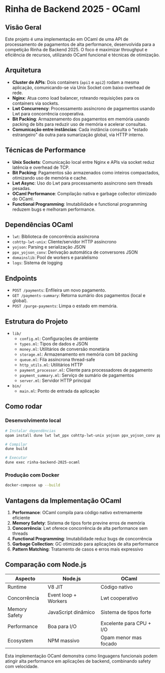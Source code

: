 # Rinha de Backend 2025 - OCaml

## Visão Geral

Este projeto é uma implementação em OCaml de uma API de processamento de pagamentos de alta performance, desenvolvida para a competição Rinha de Backend 2025. O foco é maximizar throughput e eficiência de recursos, utilizando OCaml funcional e técnicas de otimização.

## Arquitetura

- **Cluster de APIs**: Dois containers (`api1` e `api2`) rodam a mesma aplicação, comunicando-se via Unix Socket com baixo overhead de rede.
- **Nginx**: Atua como load balancer, roteando requisições para os containers via sockets.
- **Lwt Concurrency**: Processamento assíncrono de pagamentos usando Lwt para concorrência cooperativa.
- **Bit Packing**: Armazenamento dos pagamentos em memória usando packing de bits para reduzir uso de memória e acelerar consultas.
- **Comunicação entre instâncias**: Cada instância consulta o "estado estrangeiro" da outra para sumarização global, via HTTP interno.

## Técnicas de Performance

- **Unix Sockets**: Comunicação local entre Nginx e APIs via socket reduz latência e overhead de TCP.
- **Bit Packing**: Pagamentos são armazenados como inteiros compactados, otimizando uso de memória e cache.
- **Lwt Async**: Uso do Lwt para processamento assíncrono sem threads pesadas.
- **OCaml Performance**: Compilação nativa e garbage collector otimizado do OCaml.
- **Functional Programming**: Imutabilidade e functional programming reduzem bugs e melhoram performance.

## Dependências OCaml

- `lwt`: Biblioteca de concorrência assíncrona
- `cohttp-lwt-unix`: Cliente/servidor HTTP assíncrono
- `yojson`: Parsing e serialização JSON
- `ppx_yojson_conv`: Derivação automática de conversores JSON
- `domainslib`: Pool de workers e paralelismo
- `logs`: Sistema de logging

## Endpoints

- `POST /payments`: Enfileira um novo pagamento.
- `GET /payments-summary`: Retorna sumário dos pagamentos (local e global).
- `POST /purge-payments`: Limpa o estado em memória.

## Estrutura do Projeto

- `lib/`
  - `config.ml`: Configurações de ambiente
  - `types.ml`: Tipos de dados e JSON
  - `money.ml`: Utilitários de conversão monetária
  - `storage.ml`: Armazenamento em memória com bit packing
  - `queue.ml`: Fila assíncrona thread-safe
  - `http_utils.ml`: Utilitários HTTP
  - `payment_processor.ml`: Cliente para processadores de pagamento
  - `payment_summary.ml`: Serviço de sumário de pagamentos
  - `server.ml`: Servidor HTTP principal
- `bin/`
  - `main.ml`: Ponto de entrada da aplicação

## Como rodar

### Desenvolvimento local
```bash
# Instalar dependências
opam install dune lwt lwt_ppx cohttp-lwt-unix yojson ppx_yojson_conv ppx_deriving domainslib logs fmt

# Compilar
dune build

# Executar
dune exec rinha-backend-2025-ocaml
```

### Produção com Docker
```bash
docker-compose up --build
```

## Vantagens da Implementação OCaml

1. **Performance**: OCaml compila para código nativo extremamente eficiente
2. **Memory Safety**: Sistema de tipos forte previne erros de memória
3. **Concorrência**: Lwt oferece concorrência de alta performance sem threads
4. **Functional Programming**: Imutabilidade reduz bugs de concorrência
5. **Garbage Collection**: GC otimizado para aplicações de alta performance
6. **Pattern Matching**: Tratamento de casos e erros mais expressivo

## Comparação com Node.js

| Aspecto | Node.js | OCaml |
|---------|---------|--------|
| Runtime | V8 JIT | Código nativo |
| Concorrência | Event loop + Workers | Lwt cooperativo |
| Memory Safety | JavaScript dinâmico | Sistema de tipos forte |
| Performance | Boa para I/O | Excelente para CPU + I/O |
| Ecosystem | NPM massivo | Opam menor mas focado |

Esta implementação OCaml demonstra como linguagens funcionais podem atingir alta performance em aplicações de backend, combinando safety com velocidade.
